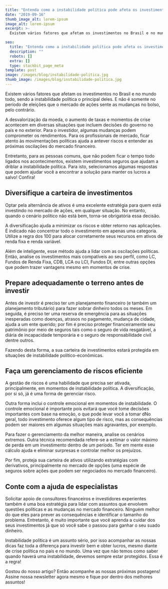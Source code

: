 ```yaml
---
title: "Entenda como a instabilidade política pode afeta os investimentos"
date: "2019-09-16"
thumb_image_alt: lorem-ipsum
image_alt: lorem-ipsum
excerpt: >-
  Existem vários fatores que afetam os investimentos no Brasil e no mundo todo, sendo a instabilidade política o principal deles. E não é somente no período de eleições que o mercado de ações sente as mudanças no bolso, pelo contrário.

seo:
  title: "Entenda como a instabilidade política pode afeta os investimentos"
  description: ""
  robots: []
  extra: []
  type: stackbit_page_meta
template: post
image: /images/blog/instabilidade-politica.jpg
thumb_image: /images/blog/instabilidade-politica.jpg
---
```


Existem vários fatores que afetam os investimentos no Brasil e no mundo todo, sendo a instabilidade política o principal deles. E não é somente no período de eleições que o mercado de ações sente as mudanças no bolso, pelo contrário.

A desvalorização da moeda, o aumento de taxas e momentos de crise acontecem em diversas situações que incluem decisões do governo no país e no exterior. Para o investidor, algumas mudanças podem comprometer os rendimentos. Para os profissionais de mercado, ficar atento às movimentações políticas ajuda a antever riscos e entender as próximas oscilações do mercado financeiro.

Entretanto, para as pessoas comuns, que não podem ficar o tempo todo ligados nos acontecimentos, existem investimentos seguros que ajudam a driblar a instabilidade política. Para isto, selecionamos algumas respostas que podem ajudar você a encontrar a solução para manter os lucros a salvo! Confira!

## Diversifique a carteira de investimentos

Optar pela alternância de ativos é uma excelente estratégia para quem está investindo no mercado de ações, em qualquer situação. No entanto, quando o cenário político não está bem, torna-se obrigatória essa decisão.

A diversificação ajuda a minimizar os riscos e obter retorno nas aplicações. É indicado não concentrar todo o investimento em apenas uma categoria. Utilize a regra dos 100 para alocar corretamente seus recursos em ativos de renda fixa e renda variável.

Além de inteligente, esse método ajuda a lidar com as oscilações políticas. Então, analise os investimentos mais compatíveis ao seu perfil, como LC, Fundos de Renda Fixa, CDB, LCA ou LCI, Fundos DI, entre outras opções que podem trazer vantagens mesmo em momentos de crise.

## Prepare adequadamente o terreno antes de investir

Antes de investir é preciso ter um planejamento financeiro (e também um planejamento tributário) para fazer sobrar dinheiro todos os meses. Em seguida, é preciso ter uma reserva de emergência para as situações inesperadas como doenças, atrasos no pagamento, mudança de cidade, ajuda a um ente querido; por fim é preciso proteger financeiramente seu patrimônio por meio de seguros tais como o seguro de vida resgatável, a diária de incapacidade temporária e o seguro de responsabilidade civil dentre outros.

Fazendo desta forma, a sua carteira de investimentos estará protegida em situações de instabilidade político-econômicas.

## Faça um gerenciamento de riscos eficiente

A gestão de riscos é uma habilidade que precisa ser ativada, principalmente, em momentos de instabilidade política. A diversificação, por si só, já é uma forma de gerenciar risco.

Outra forma inclui o controle emocional em momentos de instabilidade. O controle emocional é importante pois evitará que você tome decisões importantes com base na emoção, o que pode levar você a tomar dNo geral, todo investimento oferece algum tipo de risco, mas as consequências podem ser maiores em algumas situações mais agravantes, por exemplo.

Para fazer o gerenciamento da melhor maneira, analise os cenários extremos. Outra técnica recomendada refere-se a estimar o valor máximo de perda em um investimento dentro de um período. Ter em mente esse cálculo ajuda e eliminar surpresas e controlar melhor os prejuízos.

Por fim, proteja sua carteira de ativos utilizando estratégias com derivativos, principalmente no mercado de opções (uma espécie de seguros sobre ações que podem ser negociados no mercado financeiro).

## Conte com a ajuda de especialistas

Solicitar apoio de consultores financeiros e investidores experientes também é uma boa estratégia para lidar com assuntos que envolvem questões políticas e as mudanças no mercado financeiro. Ninguém melhor do que eles para prever as consequências e identificar o tamanho do problema. Entretanto, é muito importante que você aprenda a cuidar dos seus investimentos já que só você sabe o passou para ganhar o seu suado dinheiro.

Instabilidade política é um assunto sério, por isso acompanhar as nossas dicas faz toda a diferença para investir bem e obter lucros, mesmo diante de crise política no país e no mundo. Uma vez que não temos como saber quando haverá uma instabilidade, devemos sempre estar protegidos. Essa é a regra!

Gostou do nosso artigo? Então acompanhe as nossas próximas postagens! Assine nossa newsletter agora mesmo e fique por dentro dos melhores assuntos!
